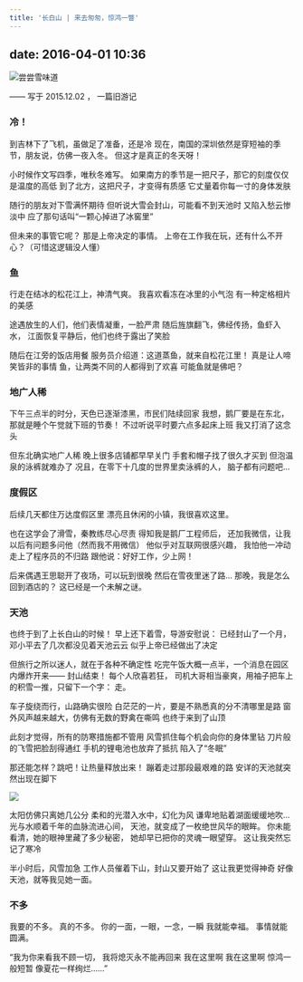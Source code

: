 ```yaml
---
title: '长白山 | 来去匆匆，惊鸿一瞥'
---
```


## date: 2016-04-01 10:36

![尝尝雪味道](/assets/blogImg/changbaishan-1.jpg)

—— 写于 2015.12.02 ， 一篇旧游记

### 冷！

到吉林下了飞机，虽做足了准备，还是冷
现在，南国的深圳依然是穿短袖的季节，朋友说，仿佛一夜入冬。
但这才是真正的冬天呀！

小时候作文写四季，唯秋冬难写。
如果南方的季节是一把尺子，那它的刻度仅仅是温度的高低
到了北方，这把尺子，才变得有质感
它丈量着你每一寸的身体发肤

随行的朋友对下雪满怀期待
但听说大雪会封山，可能看不到天池时
又陷入愁云惨淡中
应了那句话叫“一颗心掉进了冰窖里”

但未来的事管它呢？
那是上帝决定的事情。
上帝在工作我在玩，还有什么不开心？（可惜这逻辑没人懂）

<!--more-->

### 鱼

行走在结冰的松花江上，神清气爽。
我喜欢看冻在冰里的小气泡
有一种定格相片的美感

途遇放生的人们，他们表情凝重，一脸严肃
随后旌旗翻飞，佛经传扬，鱼虾入水，
江面恢复平静后，他们也终于露出了笑脸

随后在江旁的饭店用餐
服务员介绍道：这道蒸鱼，就来自松花江里！
真是让人啼笑皆非的事情
鱼，让两类不同的人都得到了欢喜
可能鱼就是佛吧？

### 地广人稀

下午三点半的时分，天色已逐渐漆黑，市民们陆续回家
我想，鹅厂要是在东北，那就是睡个午觉就下班的节奏！
不过听说平时要六点多起床上班
我又打消了这念头

但东北确实地广人稀
晚上很多店铺都早早关门
手套和帽子找了很久才买到
但泡温泉的泳裤就难办了
况且，在零下十几度的世界里卖泳裤的人，
脑子都有问题吧…

### 度假区

后续几天都住万达度假区里
漂亮且休闲的小镇，我很喜欢这里。

也在这学会了滑雪，秦教练尽心尽责
得知我是鹅厂工程师后，
还加我微信，让我以后有问题多问他（然而我不用微信）
他似乎对互联网很感兴趣，
我怕他一冲动走上了程序员的不归路
跟他说：好好工作，少上网！

后来偶遇王思聪开了夜场，可以玩到很晚
然后在雪夜里迷了路…
那晚，我是怎么回到酒店的？
这已经是一个未解之谜。

### 天池

也终于到了上长白山的时候！
早上还下着雪，导游安慰说：
已经封山了一个月，邓小平去了几次都没见着天池云云
似乎上帝已经做出了决定

但旅行之所以迷人，就在于各种不确定性
吃完午饭大概一点半，一个消息在园区内爆炸开来—— 封山结束！
每个人欣喜若狂，
司机大哥相当豪爽，用袖子把车上的积雪一推，只留下一个字：
走。

车子旋绕而行，山路确实很险
白茫茫的一片，要是不熟悉真的分不清哪里是路
窗外风声越来越大，仿佛有无数的野禽在嘶鸣
也终于来到了山顶

此刻才觉得，所有的防寒措施都不管用
风雪抓住每个机会向你的身体里钻
刀片般的飞雪把脸刮得通红
手机的锂电池也放弃了抵抗
陷入了“冬眠”

那还能怎样？跳吧！让热量释放出来！
蹦着走过那段最艰难的路
安详的天池就突然出现在脚下

![](/assets/blogImg/changbaishan-2.jpg)

太阳仿佛只离她几公分
柔和的光潜入水中，幻化为风
谦卑地贴着湖面缓缓地吹…
光与水顺着千年的血脉流进心间，
天池，就变成了一枚绝世风华的眼眸。
你未能看清，她的眼神里藏了多少秘密，
她却早已把你的灵魂一眼望穿。
这让我突然忘记了寒冷

半小时后，风雪加急
工作人员催着下山，封山又要开始了
这让我更觉得神奇
好像天池，就等我见她一面。

### 不多

我要的不多。
真的不多。
你的一面，一眼，一念，一瞬
我就能幸福。
事情就能圆满。

“我为你来看我不顾一切，
我将熄灭永不能再回来
我在这里啊
我在这里啊
惊鸿一般短暂
像夏花一样绚烂……”
